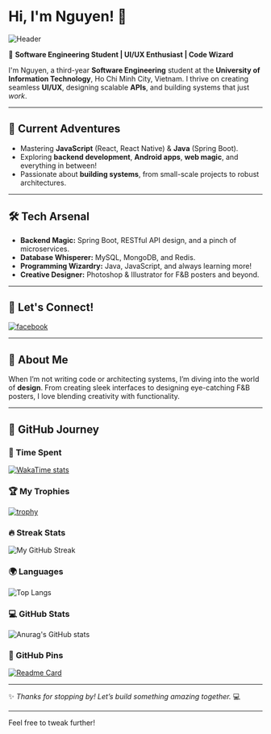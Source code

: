 # Hi, I'm Nguyen! 👋  

![Header](https://capsule-render.vercel.app/api?type=waving&color=gradient&height=250&section=header&text=Welcome%20to%20My%20World!&fontSize=40&fontColor=ffffff)

🏫 **Software Engineering Student | UI/UX Enthusiast | Code Wizard**  

I'm Nguyen, a third-year **Software Engineering** student at the **University of Information Technology**, Ho Chi Minh City, Vietnam. I thrive on creating seamless **UI/UX**, designing scalable **APIs**, and building systems that just *work*.  

---

## 🌟 Current Adventures  
- Mastering **JavaScript** (React, React Native) & **Java** (Spring Boot).  
- Exploring **backend development**, **Android apps**, **web magic**, and everything in between!  
- Passionate about **building systems**, from small-scale projects to robust architectures.  

---

## 🛠️ Tech Arsenal  
- **Backend Magic:** Spring Boot, RESTful API design, and a pinch of microservices.  
- **Database Whisperer:** MySQL, MongoDB, and Redis.  
- **Programming Wizardry:** Java, JavaScript, and always learning more!  
- **Creative Designer:** Photoshop & Illustrator for F&B posters and beyond.  

---

## 🌟 Let's Connect!  
[![facebook](https://img.shields.io/badge/Facebook-1877F2?style=for-the-badge&logo=facebook&logoColor=white)](https://www.facebook.com/tran.nguyen.262468/)  

---

## 🎨 About Me  
When I’m not writing code or architecting systems, I’m diving into the world of **design**. From creating sleek interfaces to designing eye-catching F&B posters, I love blending creativity with functionality. 

---

## 🗻 GitHub Journey  

### 🌱 Time Spent  
[![WakaTime stats](https://github-readme-stats.vercel.app/api/wakatime?username=NguyenIsHere&layout=compact&theme=dracula)](https://github.com/anuraghazra/github-readme-stats)  

### 🏆 My Trophies  
[![trophy](https://github-profile-trophy.vercel.app/?username=NguyenIsHere&theme=dracula&row=2&column=4&margin-w=20&margin-h=20)](https://github.com/ryo-ma/github-profile-trophy)  

### 🔥 Streak Stats  
<img src="https://github-readme-streak-stats.herokuapp.com/?user=NguyenIsHere&theme=dracula" alt="My GitHub Streak"/>  

### 🌍 Languages  
![Top Langs](https://github-readme-stats.vercel.app/api/top-langs/?username=NguyenIsHere&layout=compact&theme=dracula&langs_count=8)  

### 💻 GitHub Stats  
![Anurag's GitHub stats](https://github-readme-stats.vercel.app/api?username=NguyenIsHere&show_icons=true&theme=dracula&count_private=true&card_width=450)  

### 📍 GitHub Pins
[![Readme Card](https://github-readme-stats.vercel.app/api/pin/?username=NguyenIsHere&repo=Last-Mile-Delivery-Web-UI&title_color=DD6387&icon_color=f9f9f9&text_color=EFEFE9&bg_color=282A36)](https://github.com/NguyenIsHere/Last-Mile-Delivery-Web-UI)

---

✨ *Thanks for stopping by! Let’s build something amazing together.* 💻  

---

Feel free to tweak further!
